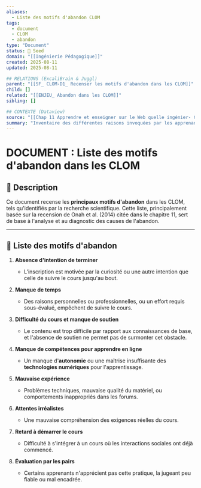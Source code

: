 ```yaml
---
aliases:
  - Liste des motifs d'abandon CLOM
tags:
  - document
  - CLOM
  - abandon
type: "Document"
status: 🌱 Seed
domain: "[[Ingénierie Pédagogique]]"
created: 2025-08-11
updated: 2025-08-11

## RELATIONS (ExcaliBrain & Juggl)
parent: "[[SF_ CLOM-D1_ Recenser les motifs d'abandon dans les CLOM]]"
child: []
related: "[[ENJEU_ Abandon dans les CLOM]]"
sibling: []

## CONTEXTE (Dataview)
source: "[[Chap 11 Apprendre et enseigner sur le Web quelle ingénier- CLOM.pdf]]"
summary: "Inventaire des différentes raisons invoquées par les apprenants pour abandonner un CLOM, basé sur la recension de Onah et al. (2014)."
---
```


# DOCUMENT : Liste des motifs d'abandon dans les CLOM

## 📌 Description
Ce document recense les **principaux motifs d'abandon** dans les CLOM, tels qu'identifiés par la recherche scientifique. Cette liste, principalement basée sur la recension de Onah et al. (2014) citée dans le chapitre 11, sert de base à l'analyse et au diagnostic des causes de l'abandon.

---
## 🔄 Liste des motifs d'abandon

1.  **Absence d'intention de terminer**
    - L'inscription est motivée par la curiosité ou une autre intention que celle de suivre le cours jusqu'au bout.

2.  **Manque de temps**
    - Des raisons personnelles ou professionnelles, ou un effort requis sous-évalué, empêchent de suivre le cours.

3.  **Difficulté du cours et manque de soutien**
    - Le contenu est trop difficile par rapport aux connaissances de base, et l'absence de soutien ne permet pas de surmonter cet obstacle.

4.  **Manque de compétences pour apprendre en ligne**
    - Un manque d'**autonomie** ou une maîtrise insuffisante des **technologies numériques** pour l'apprentissage.

5.  **Mauvaise expérience**
    - Problèmes techniques, mauvaise qualité du matériel, ou comportements inappropriés dans les forums.

6.  **Attentes irréalistes**
    - Une mauvaise compréhension des exigences réelles du cours.

7.  **Retard à démarrer le cours**
    - Difficulté à s'intégrer à un cours où les interactions sociales ont déjà commencé.

8.  **Évaluation par les pairs**
    - Certains apprenants n'apprécient pas cette pratique, la jugeant peu fiable ou mal encadrée.